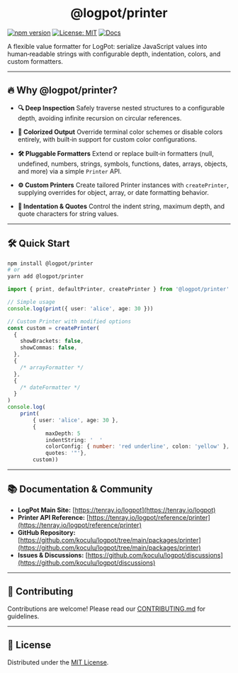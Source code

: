 <p align="center">
  <h1 align="center">@logpot/printer</h1>
</p>

[![npm version](https://img.shields.io/npm/v/@logpot/printer.svg)](https://www.npmjs.com/package/@logpot/printer) [![License: MIT](https://img.shields.io/badge/License-MIT-blue)](https://github.com/koculu/logpot?tab=MIT-1-ov-file#readme) [![Docs](https://img.shields.io/badge/docs-tenray.io%2Flogpot%2Fprint-green)](https://tenray.io/logpot/reference/print/src)

A flexible value formatter for LogPot: serialize JavaScript values into human‑readable strings with configurable depth, indentation, colors, and custom formatters.

---

## 🔥 Why @logpot/printer?

- **🔍 Deep Inspection**
  Safely traverse nested structures to a configurable depth, avoiding infinite recursion on circular references.

- **🎨 Colorized Output**
  Override terminal color schemes or disable colors entirely, with built‑in support for custom color configurations.

- **🛠️ Pluggable Formatters**
  Extend or replace built‑in formatters (null, undefined, numbers, strings, symbols, functions, dates, arrays, objects, and more) via a simple `Printer` API.

- **⚙️ Custom Printers**
  Create tailored Printer instances with `createPrinter`, supplying overrides for object, array, or date formatting behavior.

- **📏 Indentation & Quotes**
  Control the indent string, maximum depth, and quote characters for string values.

---

## 🛠️ Quick Start

```bash
npm install @logpot/printer
# or
yarn add @logpot/printer
```

```ts
import { print, defaultPrinter, createPrinter } from '@logpot/printer'

// Simple usage
console.log(print({ user: 'alice', age: 30 }))

// Custom Printer with modified options
const custom = createPrinter(
  {
    showBrackets: false,
    showCommas: false,
  },
  {
    /* arrayFormatter */
  },
  {
    /* dateFormatter */
  }
)
console.log(
    print(
        { user: 'alice', age: 30 },
        {
            maxDepth: 5
            indentString: '  '
            colorConfig: { number: 'red underline', colon: 'yellow' },
            quotes: '"'},
        custom))
```

---

## 📚 Documentation & Community

- **LogPot Main Site:** [https://tenray.io/logpot](https://tenray.io/logpot)
- **Printer API Reference:** [https://tenray.io/logpot/reference/printer](https://tenray.io/logpot/reference/printer)
- **GitHub Repository:** [https://github.com/koculu/logpot/tree/main/packages/printer](https://github.com/koculu/logpot/tree/main/packages/printer)
- **Issues & Discussions:** [https://github.com/koculu/logpot/discussions](https://github.com/koculu/logpot/discussions)

---

## 🤝 Contributing

Contributions are welcome! Please read our [CONTRIBUTING.md](https://github.com/koculu/logpot/blob/main/.github/CONTRIBUTING.md) for guidelines.

---

## 📄 License

Distributed under the [MIT License](https://github.com/koculu/logpot?tab=MIT-1-ov-file#readme).
